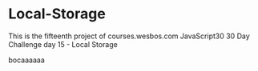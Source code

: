 # Local-Storage
This is the fifteenth project of courses.wesbos.com JavaScript30 30 Day Challenge day 15 - Local Storage


bocaaaaaa
